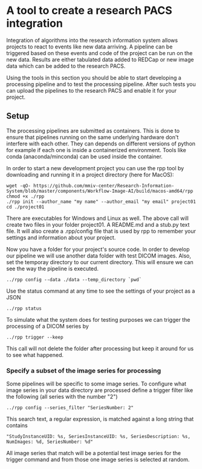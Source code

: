 # A tool to create a research PACS integration
    
Integration of algorithms into the research information system allows projects to react to events like new data arriving. A pipeline can be triggered based on these events and code of the project can be run on the new data. Results are either tabulated data added to REDCap or new image data which can be added to the research PACS.

Using the tools in this section you should be able to start developing a processing pipeline and to test the processing pipeline. After such tests you can upload the pipelines to the research PACS and enable it for your project.

## Setup

The processing pipelines are submitted as containers. This is done to ensure that pipelines running on the same underlying hardware don't interfere with each other. They can depends on different versions of python for example if each one is inside a containerized environment. Tools like conda (anaconda/minconda) can be used inside the container.

In order to start a new development project you can use the rpp tool by downloading and running it in a project directory (here for MacOS):
```
wget -qO- https://github.com/mmiv-center/Research-Information-System/blob/master/components/Workflow-Image-AI/build/macos-amd64/rpp
chmod +x ./rpp
./rpp init --author_name "my name" --author_email "my email" project01
cd ./project01
```

There are executables for Windows and Linux as well. The above call will create two files in your folder project01. A README.md and a stub.py text file. It will also create a .rpp/config file that is used by rpp to remember your settings and information about your project.

Now you have a folder for your project's source code. In order to develop our pipeline we will use another data folder with test DICOM images. Also, set the temporay directory to our current directory. This will ensure we can see the way the pipeline is executed.
```
../rpp config --data ./data --temp_directory `pwd`
```
Use the status command at any time to see the settings of your project as a JSON
```
../rpp status
```

To simulate what the system does for testing purposes we can trigger the processing of a DICOM series by
```
../rpp trigger --keep 
```
This call will not delete the folder after processing but keep it around for us to see what happened.

### Specify a subset of the image series for processing

Some pipelines will be specific to some image series. To configure what image series in your data directory are processed define a trigger filter like the following (all series with the number "2")
```
../rpp config --series_filter "SeriesNumber: 2"
```
This search text, a regular expression, is matched against a long string that contains
```{json}
"StudyInstanceUID: %s, SeriesInstanceUID: %s, SeriesDescription: %s, NumImages: %d, SeriesNumber: %d"
```
All image series that match will be a potential test image series for the trigger command and from those one image series is selected at random.
